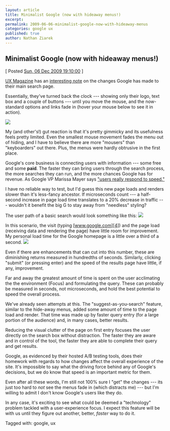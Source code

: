 ```yaml
---
layout: article
title: Minimalist Google (now with hideaway menus!)
excerpt: 
permalink: 2009-06-06-minimalist-google-now-with-hideaway-menus
categories: google ux 
published: true
author: Nathan Ziarek
---
```


## Minimalist Google (now with hideaway menus!)  
\[ Posted [Sun, 06 Dec 2009 19:10:00][0] \]

[UX Magazine][1] has an [interesting note][2] on the changes Google has made to their main search page.

Essentially, they've turned back the clock --- showing only their logo, text box and a couple of buttons --- until you move the mouse, and the now-standard options and links fade in (hover your mouse below to see it in action).

![](http://media.tumblr.com/tumblr_ku5qp9GGG01qzxpmp.png)

My (and other's!) gut reaction is that it's pretty gimmicky and its usefulness feels pretty limited. Even the smallest mouse movement fades the menu out of hiding, and I have to believe there are more "mousers" than "keyboarders" out there. Plus, the menus were hardly obtrusive in the first place.

Google's core business is connecting users with information --- some free and some **paid**. The faster they can bring users through the search process, the more searches they can run, and the more chances Google has for revenue. As Google VP Marissa Mayer says ["users really respond to speed."][3]

I have no reliable way to test, but I'd guess this new page loads and renders slower than it's less-fancy ancestor. If microseconds count --- a half-second increase in page load time translates to a 20% decrease in traffic --- wouldn't it benefit the big G to stay away from "needless" styling?

The user path of a basic search would look something like this:
![](http://media.tumblr.com/tumblr_ku9atifzdI1qzxpmp.png)

In this scenario, the visit (typing [www.google.com][4]) and the page load (receiving data and rendering the page) have little room for improvement. My personal load time for the Google homepage is a little over a third of a second.
![](http://media.tumblr.com/tumblr_ku9b0kbXtV1qzxpmp.png)

Even if there are enhancements that can cut into this number, these are diminishing returns measured in hundredths of seconds. Similarly, clicking "submit" (or pressing enter) and the speed of the results page have little, if any, improvement.

Far and away the greatest amount of time is spent on the user acclimating the the environment (Focus) and formulating the query. These can probably be measured in seconds, not microseconds, and hold the best potential to speed the overall process.

We've already seen attempts at this. The "suggest-as-you-search" feature, similar to the hide-away menus, added some amount of time to the page load and render. That time was made up by faster query entry (for a large portion of the audience) and, in many cases, better results.

Reducing the visual clutter of the page on first entry focuses the user directly on the search box without distraction. The faster they are aware and in control of the tool, the faster they are able to complete their query and get results.

Google, as evidenced by their hosted A/B testing tools, does their homework with regards to how changes affect the overall experience of the site. It's impossible to say what the driving force behind any of Google's decisions, but we do know that speed is an important metric for them.

Even after all these words, I'm still not 100% sure I "get" the changes --- its just too hard to _not_ see the menus fade in (which distracts me) --- but I'm willing to admit I don't know Google's users like they do.

In any case, it's exciting to see what could be deemed a "technology" problem tackled with a user-experience focus. I expect this feature will be with us until they figure out another, better, _faster_ way to do it.

Tagged with: google, ux


[0]: http://nathanziarek.tumblr.com/post/269797827
[1]: http://uxmag.com
[2]: http://uxmag.com/short-news/google039s-magic-trick
[3]: http://glinden.blogspot.com/2006/11/marissa-mayer-at-web-20.html
[4]: http://www.google.com